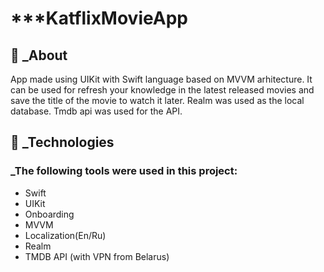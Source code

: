 # ***KatflixMovieApp

## 🎯 _About

App made using UIKit with Swift language based on MVVM arhitecture.
It can be used for refresh your knowledge in the latest released movies and save the title of the movie to watch it later.
Realm was used as the local database. 
Tmdb api was used for the API.

## 🚀 _Technologies

### _The following tools were used in this project:
* Swift
* UIKit
* Onboarding
* MVVM
* Localization(En/Ru)
* Realm
* TMDB API (with VPN from Belarus)


